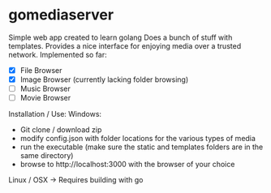 # gomediaserver
Simple web app created to learn golang
Does a bunch of stuff with templates. Provides a nice interface for enjoying media over a trusted network.
Implemented so far:
- [x] File Browser
- [x] Image Browser (currently lacking folder browsing)
- [ ] Music Browser
- [ ] Movie Browser

Installation / Use:
Windows:
- Git clone / download zip
- modify config.json with folder locations for the various types of media
- run the executable (make sure the static and templates folders are in the same directory)
- browse to http://localhost:3000 with the browser of your choice

Linux / OSX -> Requires building with go
